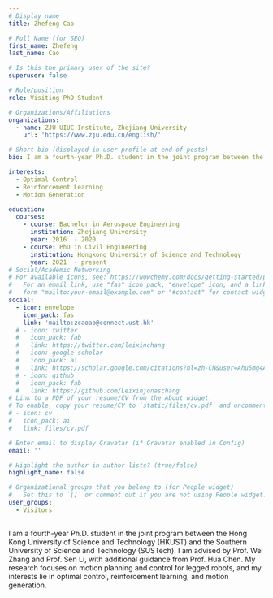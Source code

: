 ```yaml
---
# Display name
title: Zhefeng Cao

# Full Name (for SEO)
first_name: Zhefeng
last_name: Cao

# Is this the primary user of the site?
superuser: false

# Role/position
role: Visiting PhD Student

# Organizations/Affiliations
organizations:
  - name: ZJU-UIUC Institute, Zhejiang University
    url: 'https://www.zju.edu.cn/english/'

# Short bio (displayed in user profile at end of posts)
bio: I am a fourth-year Ph.D. student in the joint program between the Hong Kong University of Science and Technology (HKUST) and the Southern University of Science and Technology (SUSTech). I am advised by Prof. Wei Zhang and Prof. Sen Li, with additional guidance from Prof. Hua Chen. My research focuses on motion planning and control for legged robots, and my interests lie in optimal control, reinforcement learning, and motion generation.

interests:
  - Optimal Control
  - Reinforcement Learning
  - Motion Generation

education:
  courses:
    - course: Bachelor in Aerospace Engineering
      institution: Zhejiang University
      year: 2016  - 2020
    - course: PhD in Civil Engineering
      institution: Hongkong University of Science and Technology
      year: 2021  - present
# Social/Academic Networking
# For available icons, see: https://wowchemy.com/docs/getting-started/page-builder/#icons
#   For an email link, use "fas" icon pack, "envelope" icon, and a link in the
#   form "mailto:your-email@example.com" or "#contact" for contact widget.
social:
  - icon: envelope
    icon_pack: fas
    link: 'mailto:zcaoao@connect.ust.hk'
  # - icon: twitter
  #   icon_pack: fab
  #   link: https://twitter.com/leixinchang
  # - icon: google-scholar
  #   icon_pack: ai
  #   link: https://scholar.google.com/citations?hl=zh-CN&user=Ahu5mg4AAAAJ
  # - icon: github
  #   icon_pack: fab
  #   link: https://github.com/Leixinjonaschang
# Link to a PDF of your resume/CV from the About widget.
# To enable, copy your resume/CV to `static/files/cv.pdf` and uncomment the lines below.
# - icon: cv
#   icon_pack: ai
#   link: files/cv.pdf

# Enter email to display Gravatar (if Gravatar enabled in Config)
email: ''

# Highlight the author in author lists? (true/false)
highlight_name: false

# Organizational groups that you belong to (for People widget)
#   Set this to `[]` or comment out if you are not using People widget.
user_groups:
  - Visitors
---
```


I am a fourth-year Ph.D. student in the joint program between the Hong Kong University of Science and Technology (HKUST) and the Southern University of Science and Technology (SUSTech). I am advised by Prof. Wei Zhang and Prof. Sen Li, with additional guidance from Prof. Hua Chen. My research focuses on motion planning and control for legged robots, and my interests lie in optimal control, reinforcement learning, and motion generation.